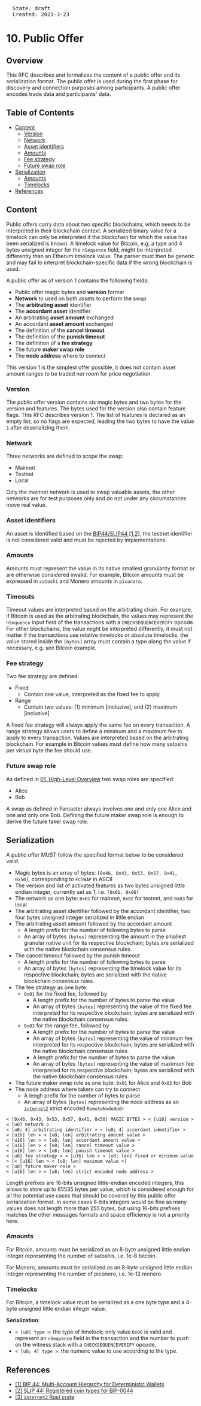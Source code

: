 <pre>
  State: draft
  Created: 2021-3-23
</pre>

# 10. Public Offer

## Overview

This RFC describes and formalizes the content of a public offer and its serialization format. The public offer is used during the first phase for discovery and connection purposes among participants. A public offer encodes trade data and participants' data.

## Table of Contents

  * [Content](#content)
    * [Version](#version)
    * [Network](#Network)
    * [Asset identifiers](#asset-identifiers)
    * [Amounts](#amounts)
    * [Fee strategy](#fee-strategy)
    * [Future swap role](#future-swap-role)
  * [Serialization](#serialization)
    * [Amounts](#amounts)
    * [Timelocks](#timelocks)
  * [References](#references)

## Content

Public offers carry data about two specific blockchains, which needs to be interpreted in their blockchain context. A serialized binary value for a timelock can only be interpreted if the blockchain for which the value has been serialized is known. A timelock value for Bitcoin, e.g. a type and 4 bytes unsigned integer for the `nSequence` field, might be interpreted differently than an Etherum timelock value. The parser must then be generic and may fail to interpret blockchain-specific data if the wrong blockchain is used.

A public offer as of version 1 contains the following fields:

 * Public offer magic bytes and **version** format
 * **Network** to used on both assets to perform the swap
 * The **arbitrating asset** identifier
 * The **accordant asset** identifier
 * An arbitrating **asset amount** exchanged
 * An accordant **asset amount** exchanged
 * The definition of the **cancel timeout**
 * The definition of the **punish timeout**
 * The definition of a **fee strategy**
 * The future **maker swap role**
 * The **node address** where to connect

This version 1 is the simplest offer possible, it does not contain asset amount ranges to be traded nor room for price negotiation.

### Version

The public offer version contains six magic bytes and two bytes for the version and features. The bytes used for the version also contain feature flags. This RFC describes version 1. The list of features is declared as an empty list, so no flags are expected, leading the two bytes to have the value `1` after deserializing them.

### Network

Three networks are defined to scope the swap:

 * Mainnet
 * Testnet
 * Local

Only the mainnet network is used to swap valuable assets, the other networks are for test purposes only and do not under any circumstances move real value.

### Asset identifiers

An asset is identified based on the [BIP44/SLIP44 [1,2]](#references), the testnet identifier is not considered valid and must be rejected by implementations.

### Amounts

Amounts must represent the value in its native smallest granularity format or are otherwise considered invalid. For example, Bitcoin amounts must be expressed in `satoshi` and Monero amounts in `piconero`.

### Timeouts

Timeout values are interpreted based on the arbitrating chain. For example, if Bitcoin is used as the arbitrating blockchain, the values may represent the `nSequence` input field of the transactions with a `CHECKSEQUENCEVERIFY` opcode. For other blockchains, the value might be interpreted differently, it must not matter if the transactions use relative timelocks or absolute timelocks, the value stored inside the `[bytes]` array must contain a type along the value if necessary, e.g. see
Bitcoin example.

### Fee strategy

Two fee strategy are defined:

 * Fixed
    * Contain one value, interpreted as the fixed fee to apply
 * Range
    * Contain two values: (1) minimum [inclusive], and (2) maximum [inclusive]

A fixed fee strategy will always apply the same fee on every transaction. A range strategy allows users to define a minimum and a maximum fee to apply to every transaction. Values are interpreted based on the arbitrating blockchain. For example in Bitcoin values must define how many satoshis per virtual byte the fee should use.

### Future swap role

As defined in [01. High-Level Overview](./01-high-level-overview.md) two swap roles are specified:

 * Alice
 * Bob

A swap as defined in Farcaster always involves one and only one Alice and one and only one Bob. Defining the future maker swap role is enough to derive the future taker swap role.

## Serialization

A public offer MUST follow the specified format below to be considered valid.

 * Magic bytes is an array of bytes: `[0x46, 0x43, 0x53, 0x57, 0x41, 0x50]`, corresponding to `FCSWAP` in ASCII
 * The version and list of activated features as two bytes unsigned little endian integer, currently set as 1, i.e. `[0x01, 0x00]`
 * The network as one byte: `0x01` for mainnet, `0x02` for testnet, and `0x03` for local
 * The arbitrating asset identifier followed by the accordant identifier, two four bytes unsigned integer serialized in little endian
 * The arbitrating asset amount followed by the accordant amount
    * A length prefix for the number of following bytes to parse
    * An array of bytes `[bytes]` representing the amount in the smallest granular native unit for its respective blockchain; bytes are serialized with the native blockchain consensus rules.
 * The cancel timeout followed by the punish timeout
    * A length prefix for the number of following bytes to parse
    * An array of bytes `[bytes]` representing the timelock value for its respective blockchain; bytes are serialized with the native blockchain consensus rules.
 * The fee strategy as one byte:
    * `0x01` for the fixed fee, followed by
        * A length prefix for the number of bytes to parse the value
        * An array of bytes `[bytes]` representing the value of the fixed fee interpreted for its respective blockchain; bytes are serialized with the native blockchain consensus rules.
    * `0x02` for the range fee, followed by
        * A length prefix for the number of bytes to parse the value
        * An array of bytes `[bytes]` representing the value of minimum fee interpreted for its respective blockchain; bytes are serialized with the native blockchain consensus rules.
        * A length prefix for the number of bytes to parse the value
        * An array of bytes `[bytes]` representing the value of maximum fee interpreted for its respective blockchain; bytes are serialized with the native blockchain consensus rules.
 * The future maker swap role as one byte: `0x01` for Alice and `0x02` for Bob
 * The node address where takers can try to connect
    * A lengh prefix for the number of bytes to parse
    * An array of bytes `[bytes]` representing the node address as an [`internet2`](#references) strict encoded `RemoteNodeAddr`

```
< [0x46, 0x43, 0x53, 0x57, 0x41, 0x50] MAGIC BYTES > < [u16] version > < [u8] network >
< [u8; 4] arbitrating identifier > < [u8; 4] accordant identifier >
< [u16] len > < [u8; len] arbitrating amount value >
< [u16] len > < [u8; len] accordant amount value >
< [u16] len > < [u8; len] cancel timeout value >
< [u16] len > < [u8; len] punish timeout value >
< [u8] fee strategy > < [u16] len > < [u8; len] fixed or minimum value > (< [u16] len > < [u8; len] maximum value >)
< [u8] future maker role >
< [u16] len > < [u8; len] strict encoded node address >
```

Length prefixes are 16-bits unsigned little-endian encoded integers, this allows to store up to 65535 bytes per value, which is considered enough for all the potential use cases that should be covered by this public offer serialization format. In some cases 8-bits integers would be fine as many values does not length more than 255 bytes, but using 16-bits prefixes matches the other messages formats and space efficiency is not a priority here.

### Amounts

For Bitcoin, amounts must be serialized as an 8-byte unsigned little endian integer representing the number of satoshis, i.e. 1e-8 bitcoin.

For Monero, amounts must be serialized as an 8-byte unsigned little endian integer representing the number of piconero, i.e. 1e-12 monero.

### Timelocks

For Bitcoin, a timelock value must be serialized as a one byte type and a 4-byte unsigned little endian integer value.

**Serialization**:

 * `< [u8] type >`: the type of timelock; only value `0x00` is valid and represent an `nSequence` field in the transaction and the number to push on the witness stack with a `CHECKSEQUENCEVERIFY` opcode.
 * `< [u8; 4] type >`: the numeric value to use according to the type.

## References

 * [[1] BIP 44: Multi-Account Hierarchy for Deterministic Wallets](https://github.com/bitcoin/bips/blob/master/bip-0044.mediawiki)
 * [[2] SLIP 44: Registered coin types for BIP-0044](https://github.com/satoshilabs/slips/blob/master/slip-0044.md#slip-0044--registered-coin-types-for-bip-0044)
 * [[3] `internet2` Rust crate](https://github.com/internet2-org/rust-internet2)
